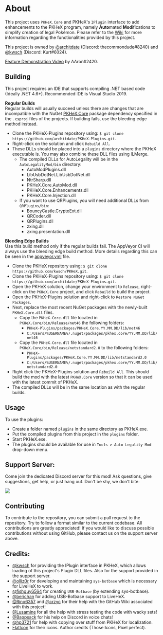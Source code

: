 # About  
This project uses `PKHeX.Core` and PKHeX's `IPlugin` interface to add enhancements to the PKHeX program, namely **Auto**mated **Mod**ifications to simplify creation of legal Pokémon. Please refer to the [Wiki](https://github.com/architdate/PKHeX-Plugins/wiki) for more information regarding the functionalities provided by this project.

This project is owned by [@architdate](https://github.com/architdate) (Discord: thecommondude#8240) and [@kwsch](https://github.com/kwsch) (Discord: Kurt#6024).

[Feature Demonstration Video](https://www.youtube.com/watch?v=pKuElH0hWWA) by AAron#2420.

## Building  
This project requires an IDE that supports compiling .NET based code (Ideally .NET 4.6+). Recommended IDE is Visual Studio 2019.

**Regular Builds**  
Regular builds will usually succeed unless there are changes that are incompatible with the NuGet [PKHeX.Core](https://www.nuget.org/packages/PKHeX.Core) package dependency specified in the `.csproj` files of the projects. If building fails, use the bleeding edge method instead.

- Clone the PKHeX-Plugins repository using: `$ git clone https://github.com/architdate/PKHeX-Plugins.git`.
- Right-click on the solution and click `Rebuild All`.
- These DLLs should be placed into a `plugins` directory where the PKHeX executable is. You may also combine these DLL files using ILMerge.
   - The compiled DLLs for AutoLegality will be in the `AutoLegalityMod/bin` directory:
     * AutoModPlugins.dll
     * LibUsbDotNet.LibUsbDotNet.dll
     * NtrSharp.dll
     * PKHeX.Core.AutoMod.dll
     * PKHeX.Core.Enhancements.dll
     * PKHeX.Core.Injection.dll
   - If you want to use QRPlugins, you will need additional DLLs from `QRPlugins/bin`:
     * BouncyCastle.CryptoExt.dll
     * QRCoder.dll
     * QRPlugins.dll
     * zxing.dll
     * zxing.presentation.dll

**Bleeding Edge Builds**  
Use this build method only if the regular builds fail. The AppVeyor CI will always use the bleeding edge build method. More details regarding this can be seen in the [appveyor.yml](https://github.com/architdate/PKHeX-Plugins/blob/master/appveyor.yml) file.

- Clone the PKHeX repository using: `$ git clone https://github.com/kwsch/PKHeX.git`.
- Clone the PKHeX-Plugins repository using: `$ git clone https://github.com/architdate/PKHeX-Plugins.git`.
- Open the PKHeX solution, change your environment to `Release`, right-click on the `PKHeX.Core` project, and click `Rebuild` to build the project.
- Open the PKHeX-Plugins solution and right-click to `Restore NuGet Packages`.
- Next, replace the most recent NuGet packages with the newly-built `PKHeX.Core.dll` files.
   - Copy the `PKHeX.Core.dll` file located in `PKHeX.Core/bin/Release/net46` the following folders:
       * `PKHeX-Plugins/packages/PKHeX.Core.YY.MM.DD/lib/net46`
       * `C:/Users/%USERNAME%/.nuget/packages/pkhex.core/YY.MM.DD/lib/net46`
   - Copy the `PKHeX.Core.dll` file located in `PKHeX.Core/bin/Release/netstandard2.0` to the following folders: 
       * `PKHeX-Plugins/packages/PKHeX.Core.YY.MM.DD/lib/netstandard2.0`
       * `C:/Users/%USERNAME%/.nuget/packages/pkhex.core/YY.MM.DD/lib/netstandard2.0`
- Right click the PKHeX-Plugins solution and `Rebuild All`. This should build the mod with the latest `PKHeX.Core` version so that it can be used with the latest commit of PKHeX.
- The compiled DLLs will be in the same location as with the regular builds. 

## Usage  
To use the plugins:
- Create a folder named `plugins` in the same directory as PKHeX.exe.
- Put the compiled plugins from this project in the `plugins` folder. 
- Start PKHeX.exe.
- The plugins should be available for use in `Tools > Auto Legality Mod` drop-down menu.

## Support Server:
Come join the dedicated Discord server for this mod! Ask questions, give suggestions, get help, or just hang out. Don't be shy, we don't bite:

[<img src="https://canary.discordapp.com/api/guilds/401014193211441153/widget.png?style=banner2">](https://discord.gg/tDMvSRv)

## Contributing
To contribute to the repository, you can submit a pull request to the repository. Try to follow a format similar to the current codebase. All contributions are greatly appreciated! If you would like to discuss possible contributions without using GitHub, please contact us on the support server above.

## Credits:
- [@kwsch](https://github.com/kwsch) for providing the IPlugin interface in PKHeX, which allows loading of this project's Plugin DLL files. Also for the support provided in the support server.
- [@olliz0r](https://github.com/olliz0r) for developing and maintaining `sys-botbase` which is necessary for LiveHeX to work.
- [@fishguy6564](https://github.com/fishguy6564) for creating `USB-Botbase` (by extending sys-botbase).
- [@berichan](https://github.com/berichan) for adding USB-Botbase support to LiveHeX.
- [@Rino6357](https://github.com/Rino6357) and [@crzyc](https://github.com/crzyc) for their help with the GitHub Wiki associated with this project!
- [@Lusamine](https://github.com/Lusamine) for all the help with stress testing the code with wacky sets!
- [@Bappsack](https://github.com/Bappsack) for his help on Discord in voice chats!
- [@hp3721](https://github.com/hp3721) for help with copying over stuff from PKHeX for localization.
- [FlatIcon](https://www.flaticon.com/) for their icons. Author credits (Those Icons, Pixel perfect).
